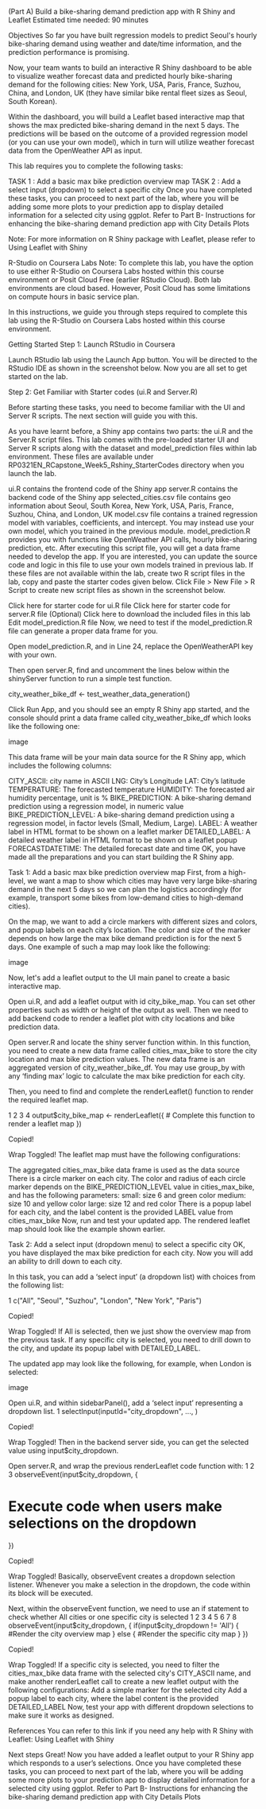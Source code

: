 (Part A) Build a bike-sharing demand prediction app with R Shiny and Leaflet
Estimated time needed: 90 minutes

Objectives
So far you have built regression models to predict Seoul's hourly bike-sharing demand using weather and date/time information, and the prediction performance is promising.

Now, your team wants to build an interactive R Shiny dashboard to be able to visualize weather forecast data and predicted hourly bike-sharing demand for the following cities: New York, USA, Paris, France, Suzhou, China, and London, UK (they have similar bike rental fleet sizes as Seoul, South Korean).

Within the dashboard, you will build a Leaflet based interactive map that shows the max predicted bike-sharing demand in the next 5 days. The predictions will be based on the outcome of a provided regression model (or you can use your own model), which in turn will utilize weather forecast data from the OpenWeather API as input.

This lab requires you to complete the following tasks:

TASK 1 : Add a basic max bike prediction overview map
TASK 2 : Add a select input (dropdown) to select a specific city
Once you have completed these tasks, you can proceed to next part of the lab, where you will be adding some more plots to your prediction app to display detailed information for a selected city using ggplot. Refer to Part B- Instructions for enhancing the bike-sharing demand prediction app with City Details Plots

Note: For more information on R Shiny package with Leaflet, please refer to Using Leaflet with Shiny

R-Studio on Coursera Labs
Note: To complete this lab, you have the option to use either R-Studio on Coursera Labs hosted within this course environment or Posit Cloud Free (earlier RStudio Cloud). Both lab environments are cloud based. However, Posit Cloud has some limitations on compute hours in basic service plan.

In this instructions, we guide you through steps required to complete this lab using the R-Studio on Coursera Labs hosted within this course environment.

Getting Started
Step 1: Launch RStudio in Coursera

Launch RStudio lab using the Launch App button. You will be directed to the RStudio IDE as shown in the screenshot below. Now you are all set to get started on the lab.




Step 2: Get Familiar with Starter codes (ui.R and Server.R)

Before starting these tasks, you need to become familiar with the UI and Server R scripts. The next section will guide you with this.

As you have learnt before, a Shiny app contains two parts: the ui.R and the Server.R script files. This lab comes with the pre-loaded starter UI and Server R scripts along with the dataset and model_prediction files within lab environment. These files are available under RP0321EN_RCapstone_Week5_Rshiny_StarterCodes directory when you launch the lab.

ui.R contains the frontend code of the Shiny app
server.R contains the backend code of the Shiny app
selected_cities.csv file contains geo information about Seoul, South Korea, New York, USA, Paris, France, Suzhou, China, and London, UK
model.csv file contains a trained regression model with variables, coefficients, and intercept. You may instead use
your own model, which you trained in the previous module.
model_prediction.R provides you with functions like OpenWeather API calls, hourly bike-sharing prediction, etc.
After executing this script file, you will get a data frame needed to develop the app. If you are interested, you can
update the source code and logic in this file to use your own models trained in previous lab.
If these files are not available within the lab, create two R script files in the lab, copy and paste the starter codes given below. Click File > New File > R Script to create new script files as shown in the screenshot below.




Click here for starter code for ui.R file
Click here for starter code for server.R file
(Optional) Click here to download the included files in this lab
Edit model_prediction.R file
Now, we need to test if the model_prediction.R file can generate a proper data frame for you.

Open model_prediction.R, and in Line 24, replace the OpenWeatherAPI key with your own.

Then open server.R, find and uncomment the lines below within the shinyServer function
to run a simple test function.

city_weather_bike_df <- test_weather_data_generation()

Click Run App, and you should see an empty R Shiny app started, and the console should print a data frame called city_weather_bike_df which looks like the following one:

image

This data frame will be your main data source for the R Shiny app, which includes the following columns:

CITY_ASCII: city name in ASCII
LNG: City’s Longitude
LAT: City’s latitude
TEMPERATURE: The forecasted temperature
HUMIDITY: The forecasted air humidity percentage, unit is %
BIKE_PREDICTION: A bike-sharing demand prediction using a regression model, in numeric value
BIKE_PREDICTION_LEVEL: A bike-sharing demand prediction using a regression model, in factor levels (Small, Medium, Large).
LABEL: A weather label in HTML format to be shown on a leaflet marker
DETAILED_LABEL: A detailed weather label in HTML format to be shown on a leaflet popup
FORECASTDATETIME: The detailed forecast date and time
OK, you have made all the preparations and you can start building the R Shiny app.

Task 1: Add a basic max bike prediction overview map
First, from a high-level, we want a map to show which cities may have very large bike-sharing demand in the next 5 days
so we can plan the logistics accordingly (for example, transport some bikes from low-demand cities to high-demand cities).

On the map, we want to add a circle markers with different sizes and colors, and popup labels on each city’s location. The color and size of the marker depends on how large the max bike demand prediction is for the next 5 days.
One example of such a map may look like the following:

image

Now, let's add a leaflet output to the UI main panel to create a basic interactive map.

Open ui.R, and add a leaflet output with id city_bike_map. You can set other properties such as width or height of the
output as well.
Then we need to add backend code to render a leaflet plot with city locations and bike prediction data.

Open server.R and locate the shiny server function within. In this function, you need to create a new data frame called cities_max_bike to store the city location and max bike prediction values.
The new data frame is an aggregated version of city_weather_bike_df. You may use group_by with any ‘finding max’ logic to calculate the max bike prediction for each city.

Then, you need to find and complete the renderLeaflet() function to render the required leaflet map.

1
2
3
4
output$city_bike_map <- renderLeaflet({
    # Complete this function to render a leaflet map
  })

Copied!

Wrap Toggled!
The leaflet map must have the following configurations:

The aggregated cities_max_bike data frame is used as the data source
There is a circle marker on each city. The color and radius of each circle marker
depends on the BIKE_PREDICTION_LEVEL value in cities_max_bike, and has the following parameters:
small: size 6 and green color
medium: size 10 and yellow color
large: size 12 and red color
There is a popup label for each city, and the label content is the provided LABEL value from cities_max_bike
Now, run and test your updated app. The rendered leaflet map should look like the example shown earlier.

Task 2: Add a select input (dropdown menu) to select a specific city
OK, you have displayed the max bike prediction for each city. Now you will add an ability to drill down to each city.

In this task, you can add a ‘select input’ (a dropdown list) with choices from the following list:

1
c("All", "Seoul", "Suzhou", "London", "New York", "Paris")

Copied!

Wrap Toggled!
If All is selected, then we just show the overview map from the previous task. If any specific city is selected,
you need to drill down to the city, and update its popup label with DETAILED_LABEL.

The updated app may look like the following, for example, when London is selected:

image

Open ui.R, and within sidebarPanel(), add a ‘select input’ representing a dropdown list.
1
selectInput(inputId="city_dropdown", ..., )

Copied!

Wrap Toggled!
Then in the backend server side, you can get the selected value using input$city_dropdown.

Open server.R, and wrap the previous renderLeaflet code function with:
1
2
3
observeEvent(input$city_dropdown, {
   # Execute code when users make selections on the dropdown 
})

Copied!

Wrap Toggled!
Basically, observeEvent creates a dropdown selection listener. Whenever you make a selection in the dropdown, the code
within its block will be executed.

Next, within the observeEvent function, we need to use an if statement to check whether All cities or one specific city is selected
1
2
3
4
5
6
7
8
observeEvent(input$city_dropdown, {
   if(input$city_dropdown != 'All') {
      #Render the city overview map
   }
   else {
      #Render the specific city map
   } 
})

Copied!

Wrap Toggled!
If a specific city is selected, you need to filter the cities_max_bike data frame with the selected city's CITY_ASCII name, and make another renderLeaflet call to create a new leaflet output with the following configurations:
Add a simple marker for the selected city
Add a popup label to each city, where the label content is the provided DETAILED_LABEL
Now, test your app with different dropdown selections to make sure it works as designed.

References
You can refer to this link if you need any help with R Shiny with Leaflet:
Using Leaflet with Shiny

Next steps
Great! Now you have added a leaflet output to your R Shiny app which responds to a user’s selections.
Once you have completed these tasks, you can proceed to next part of the lab, where you will be adding some more plots to your prediction app to display detailed information for a selected city using ggplot. Refer to Part B- Instructions for enhancing the bike-sharing demand prediction app with City Details Plots